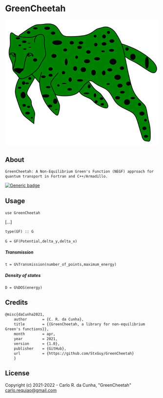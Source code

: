 # GreenCheetah

![Logo](https://github.com/StxGuy/GreenCheetah/blob/main/gsheetah.svg)

## About

    GreenCheetah: A Non-Equilibrium Green's Function (NEGF) approach for quantum transport in Fortran and C++/Armadillo.

[![Generic badge](https://img.shields.io/badge/GitHub-StxGuy/GreenCheetah-<COLOR>.svg)](https://github.com/StxGuy/GreenCheetah)

## Usage

```use GreenCheetah```

[...]

```
type(GF) :: G
   
G = GF(Potential,delta_y,delta_x)
```   
   
##### Transmission

``` 
t = G%Transmission(number_of_points,maximum_energy)
```

##### Density of states

``` 
D = G%DOS(energy)
``` 


## Credits


    @misc{daCunha2021,
        author       = {C. R. da Cunha},
        title        = {{GreenCheetah, a library for non-equilibrium Green's functions}},
        month        = apr,
        year         = 2021,
        version      = {1.0},
        publisher    = {GitHub},
        url          = {https://github.com/StxGuy/GreenCheetah}
        }
        
## License

Copyright (c) 2021-2022 - Carlo R. da Cunha, "GreenCheetah" \
<carlo.requiao@gmail.com>
